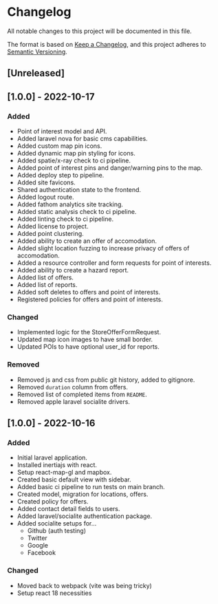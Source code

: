 # Changelog
All notable changes to this project will be documented in this file.

The format is based on [Keep a Changelog](https://keepachangelog.com/en/1.0.0/),
and this project adheres to [Semantic Versioning](https://semver.org/spec/v2.0.0.html).

## [Unreleased]

## [1.0.0] - 2022-10-17
### Added
- Point of interest model and API.
- Added laravel nova for basic cms capabilities.
- Added custom map pin icons.
- Added dynamic map pin styling for icons.
- Added spatie/x-ray check to ci pipeline.
- Added point of interest pins and danger/warning pins to the map.
- Added deploy step to pipeline.
- Added site favicons.
- Shared authentication state to the frontend.
- Added logout route.
- Added fathom analytics site tracking.
- Added static analysis check to ci pipeline.
- Added linting check to ci pipeline.
- Added license to project.
- Added point clustering.
- Added ability to create an offer of accomodation.
- Added slight location fuzzing to increase privacy of offers of accomodation.
- Added a resource controller and form requests for point of interests.
- Added ability to create a hazard report.
- Added list of offers.
- Added list of reports.
- Added soft deletes to offers and point of interests.
- Registered policies for offers and point of interests.

### Changed
- Implemented logic for the StoreOfferFormRequest.
- Updated map icon images to have small border.
- Updated POIs to have optional user_id for reports.

### Removed
- Removed js and css from public git history, added to gitignore.
- Removed `duration` column from offers.
- Removed list of completed items from `README`.
- Removed apple laravel socialite drivers.

## [1.0.0] - 2022-10-16
### Added
- Initial laravel application.
- Installed inertiajs with react.
- Setup react-map-gl and mapbox.
- Created basic default view with sidebar.
- Added basic ci pipeline to run tests on main branch.
- Created model, migration for locations, offers.
- Created policy for offers.
- Added contact detail fields to users.
- Added laravel/socialite authentication package.
- Added socialite setups for...
    - Github (auth testing)
    - Twitter
    - Google
    - Facebook

### Changed
- Moved back to webpack (vite was being tricky)
- Setup react 18 necessities